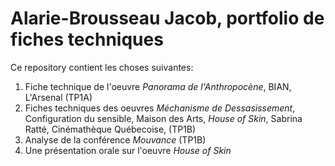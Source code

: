 # Alarie-Brousseau Jacob, portfolio de fiches techniques

Ce repository contient les choses suivantes:
1. Fiche technique de l'oeuvre *Panorama de l'Anthropocène*, BIAN, L'Arsenal (TP1A)
2. Fiches techniques des oeuvres *Méchanisme de Dessasissement*, Configuration du sensible, Maison des Arts, *House of Skin*, Sabrina Ratté, Cinémathèque Québecoise,  (TP1B)
3. Analyse de la conférence *Mouvance* (TP1B)
4. Une présentation orale sur l'oeuvre *House of Skin*
